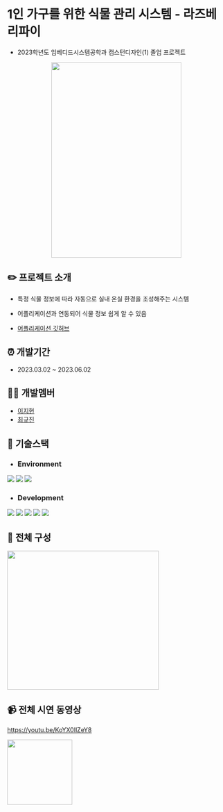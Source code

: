 # 1인 가구를 위한 식물 관리 시스템 - 라즈베리파이
- 2023학년도 임베디드시스템공학과 캡스턴디자인(1) 졸업 프로젝트

<p align="center"><img src="https://github.com/easyhyun00/EM25_Application/assets/98106371/d3b86ded-956e-40ca-8150-58e1d466215d.png"  width="300" height="450"/></p>

## ✏️ 프로젝트 소개

- 특정 식물 정보에 따라 자동으로 실내 온실 환경을 조성해주는 시스템

- 어플리케이션과 연동되어 식물 정보 쉽게 알 수 있음

- [어플리케이션 깃허브](https://github.com/easyhyun00/EM25_Application)

## ⏰ 개발기간
- 2023.03.02 ~ 2023.06.02

## 👩‍💻 개발멤버
- [이지현](https://github.com/easyhyun00)
- [최규진](https://github.com/Gyuddong)

## 🔧 기술스택

- ### Environment
<img src="https://img.shields.io/badge/raspberry pi4-A22846?style=for-the-badge&logo=raspberrypi&logoColor=white"> <img src="https://img.shields.io/badge/arduino-00979D?style=for-the-badge&logo=arduino&logoColor=white"> <img src="https://img.shields.io/badge/visual studio code-007ACC?style=for-the-badge&logo=visualstudiocode&logoColor=white"> 

- ### Development
<img src="https://img.shields.io/badge/python-3776AB?style=for-the-badge&logo=python&logoColor=white"> <img src="https://img.shields.io/badge/c++-00599C?style=for-the-badge&logo=c%2B%2B&logoColor=white"> <img src="https://img.shields.io/badge/firebase-FFCA28?style=for-the-badge&logo=firebase&logoColor=white"> <img src="https://img.shields.io/badge/open cv-5C3EE8?style=for-the-badge&logo=opencv&logoColor=white"> <img src="https://img.shields.io/badge/open api-6BA539?style=for-the-badge&logo=openapiinitiative&logoColor=white"> 


## 📱 전체 구성
<img src="https://github.com/easyhyun00/EM25_RaspberryPi/assets/98106371/d3c0415f-37f6-46aa-9544-984a85cc25fc.png"  width="350" height="320"/>


## 📹 전체 시연 동영상
https://youtu.be/KoYX0IlZeY8

<img src="https://github.com/easyhyun00/EM25_Application/assets/98106371/3b1e2496-48f6-497c-a314-1d6cd6da266e.png"  width="150" height="150"/>

